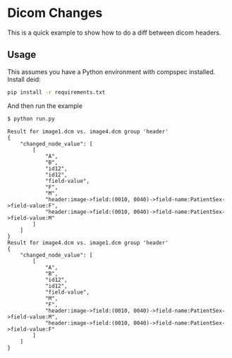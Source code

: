 # Dicom Changes

This is a quick example to show how to do a diff between dicom headers.

## Usage

This assumes you have a Python environment with compspec installed.
Install deid:

```bash
pip install -r requirements.txt
```

And then run the example

```bash
$ python run.py
```
```
Result for image1.dcm vs. image4.dcm group 'header'
{
    "changed_node_value": [
        [
            "A",
            "B",
            "id12",
            "id12",
            "field-value",
            "F",
            "M",
            "header:image->field:(0010, 0040)->field-name:PatientSex->field-value:F",
            "header:image->field:(0010, 0040)->field-name:PatientSex->field-value:M"
        ]
    ]
}
Result for image4.dcm vs. image1.dcm group 'header'
{
    "changed_node_value": [
        [
            "A",
            "B",
            "id12",
            "id12",
            "field-value",
            "M",
            "F",
            "header:image->field:(0010, 0040)->field-name:PatientSex->field-value:M",
            "header:image->field:(0010, 0040)->field-name:PatientSex->field-value:F"
        ]
    ]
}
```
